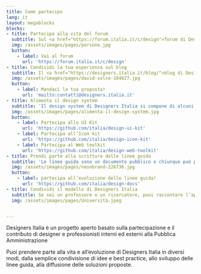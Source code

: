 ```yaml
---
title: Come partecipo
lang: it
layout: megablocks
blocks:
- title: Partecipa alla vita del forum
  subtitle: Sul <a href="https://forum.italia.it/c/design">forum di Designers Italia</a> puoi fare proposte, avanzare <a href="https://forum.italia.it/c/design/feedback-community">idee e suggerimenti</a>, segnalare best practice o <a href="https://forum.italia.it/c/design/esempi-linee-guida">esempi di applicazione</a> delle linee guida, discutere i temi legati al <a href="https://forum.italia.it/c/design/service">service design</a>, al <a href="https://forum.italia.it/c/design/content">content design</a>, alla <a href="https://forum.italia.it/c/design/user-interface">user interface</a> e alla <a href="https://forum.italia.it/c/design/user-research">user research</a>. 
  img: /assets/images/pages/persone.jpg
  button:
    - label: Vai al forum
      url: 'https://forum.italia.it/c/design'
- title: Condividi la tua esperienza sul blog
  subtitle: Il <a href="https://designers.italia.it/blog/">blog di Designers Italia</a> raccoglie case history relativi ai servizi pubblici o esperienze di trasformazione digitale che ben si applicano al mondo dei servizi pubblici. Il blog è aperto al contributo di designer e professionisti che abbiano un’esperienza significativa sul <b>design dei servizi pubblici</b> e che vogliano condividerla.<br>Se vuoi proporre un contributo scrivi all’indirizzo <a href="mailto:contatti@designers.italia.it">contatti@designers.italia.it</a> con <b>un abstract</b> della tua proposta e <b>un link</b> alla tua biografia o al tuo profilo. Valuteremo le proposte e ti contatteremo nel caso in cui decideremo di pubblicarla.
  img: /assets/images/pages/david-solce-184827.jpg
  button:
    - label: Mandaci la tua proposta!
      url: 'mailto:contatti@designers.italia.it'
- title: Alimenta il design system
  subtitle: 'Il design system di Designers Italia si compone di alcuni elementi (alcuni ancora in via di definizione): wireframe kit, UI kit e web toolkit.<br>Grazie a dei <a href="https://github.com/italia" ><i>repository</i> pubblici su GitHub</a> è possibile proporre modifiche o proporre nuovi elementi allo <a href="https://github.com/italia/design-ui-kit">UI kit</a>, all’<a href="https://github.com/italia/design-icon-kit">icon kit</a>, al <a href="https://github.com/italia/design-web-toolkit">web toolkit</a>, attraverso delle <a href="https://help.github.com/articles/about-pull-requests/"><i>pull request</i></a> o delle <a href="https://guides.github.com/features/issues/"><i>issues</i></a> con dei file allegati.' 
  img: /assets/images/pages/alimenta-il-design-system.jpg
  button:
    - label: Partecipa allo UI Kit
      url: 'https://github.com/italia/design-ui-kit'
    - label: Partecipa all’Icon kit
      url: 'https://github.com/italia/design-icon-kit'
    - label: Partecipa al Web toolkit
      url: 'https://github.com/italia/design-web-toolkit'
- title: Prendi parte alla scrittura delle linee guida
  subtitle: 'Le linee guida sono un documento pubblico e chiunque può partecipare al processo di revisione e aggiornamento <b>proponendo modifiche</b> e nuovi contenuti.<br>Grazie ad <a href="https://github.com/italia/design-docs">un <i>repository</i> pubblico su GitHub</a> è possibile seguirne lo sviluppo, proporre correzioni o <b>partecipare alla stesura</b> di nuove versioni (seguendo le regole di questa <a href="https://design-italia.readthedocs.io/it/stable/doc/introduzione-linee-guida-design.html#stile-della-documentazione"><i>Style guide</i></a>). Per farlo, si devono usare gli strumenti collaborativi di GitHub, in particolare le <a href="https://guides.github.com/features/issues/"><i>issues</i></a> (per le discussioni) e le <a href="https://help.github.com/articles/about-pull-requests/"><i>pull request</i></a> (per le proposte di modifica).'
  img: /assets/images/pages/neonbrand-226736.jpg
  button:
    - label: partecipa all’evoluzione delle linee guida!
      url: 'https://github.com/italia/design-docs'
- title: Condividi il modello di Designers Italia
  subtitle: Se sei un professore o un ricercatore, puoi raccontare l’approccio di Designers Italia come esempio di progettazione di servizi digitali in ambito pubblico, e organizzare <b>workshop</b> sperimentando con i nostri strumenti e risorse.
  img: /assets/images/pages/Università.jpeg


---
```


Designers Italia è un progetto aperto basato sulla partecipazione e il contributo di designer e professionisti interni ed esterni alla Pubblica Amministrazione


Puoi prendere parte alla vita e all’evoluzione di Designers Italia in diversi modi, dalla semplice condivisione di idee e best practice, allo sviluppo delle linee guida, alla diffusione delle soluzioni proposte. 
